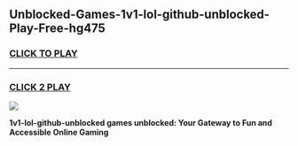 
## Unblocked-Games-1v1-lol-github-unblocked-Play-Free-hg475
<h3>
<a href="https://premium76.site?title=1v1-lol-github-unblocked&ref=20M">CLICK TO PLAY</a></h3>
<hr>

<h3>
<a href="https://premium76.site?title=1v1-lol-github-unblocked&ref=20M">CLICK 2 PLAY</a>
  
</h3>

<a href="https://premium76.site?title=1v1-lol-github-unblocked&ref=19M"><img src="https://clearcache.store/games.png"></a>


**1v1-lol-github-unblocked games unblocked: Your Gateway to Fun and Accessible Online Gaming**
